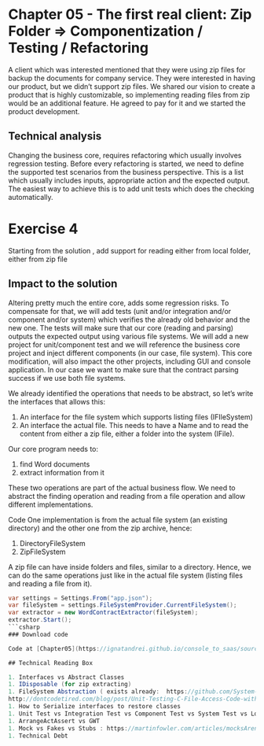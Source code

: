 # Chapter 05 - The first real client: Zip Folder =>  Componentization / Testing / Refactoring

A client which was interested mentioned that they were using zip files for backup the documents for company service. They were interested in having our product, but we didn’t support zip files. We shared our vision to create a product that is highly customizable, so implementing reading files from zip would be an additional feature. He agreed to pay for it and we started the product development.

## Technical analysis
Changing the business core, requires refactoring which usually involves regression testing. Before every refactoring is started, we need to define the supported test scenarios from the business perspective. This is a list which usually includes inputs, appropriate action and the expected output. The easiest way to achieve this is to add unit tests which does the checking automatically. 

# Exercise 4

Starting from the solution , add support for reading either from local folder, either from zip file


## Impact to the solution
Altering pretty much the entire core, adds some regression risks. To compensate for that, we will add tests (unit and/or integration and/or component and/or system) which verifies the already old behavior and the new one. The tests will make sure that our core (reading and parsing) outputs the expected output using various file systems. We will add a new project for unit/component test and we will reference the business core project and inject different components (in our case, file system).
This core modification, will also impact the other projects, including GUI and console application.
In our case we want to make sure that the contract parsing success if we use both file systems.

We already identified the operations that needs to be abstract, so let’s write the interfaces that allows this:
1. An interface for the file system which supports listing files (IFIleSystem)
2. An interface the actual file. This needs to have a Name and to read the content from either a zip file, either a folder into the system (IFile).
   
Our core program needs to:

1. find Word documents
2. extract information from it

These two operations are part of the actual business flow. We need to abstract the finding operation and reading from a file operation and allow different implementations.

Code
One implementation is from the actual file system (an existing directory) and the other one from the zip archive, hence:
1. DirectoryFileSystem
2. ZipFileSystem
 
A zip file can have inside folders and files, similar to a directory. Hence, we can do the same operations just like in the actual file system (listing files and reading a file from it). 
```csharp
var settings = Settings.From("app.json");
var fileSystem = settings.FileSystemProvider.CurrentFileSystem();
var extractor = new WordContractExtractor(fileSystem);
extractor.Start();
```csharp
### Download code 

Code at [Chapter05](https://ignatandrei.github.io/console_to_saas/sources/Chapter05.zip)

## Technical Reading Box

1. Interfaces vs Abstract Classes
1. IDisposable (for zip extracting)
1. FileSystem Abstraction ( exists already:  https://github.com/System-IO-Abstractions/System.IO.Abstractions
http://dontcodetired.com/blog/post/Unit-Testing-C-File-Access-Code-with-SystemIOAbstractions) 
1. How to Serialize interfaces to restore classes
1. Unit Test vs Integration Test vs Component Test vs System Test vs Load Test
1. ArrangeActAssert vs GWT
1. Mock vs Fakes vs Stubs : https://martinfowler.com/articles/mocksArentStubs.html
1. Technical Debt


